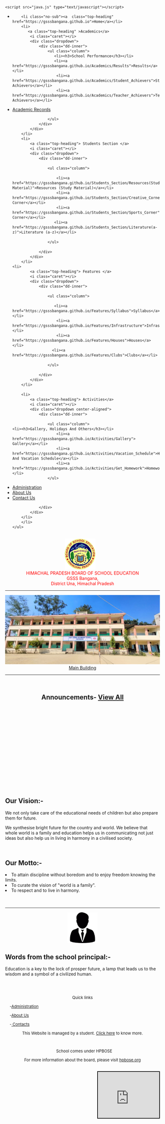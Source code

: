 
<html>
<head>
    <meta name="viewport" content="width=device-width, initial-scale=1.0">
    <title>Home | GSSSBangana</title>
    <link href="main.css" rel="stylesheet" type="text/css" />

    <script src="java.js" type="text/javascript"></script>

   <link rel=" icon" href="/hpbose.ICO" type="image/x-icon"/>
<link rel="shortcut icon" href="/hpbose.ICO" type="image/x-icon"/>
<meta name="description" content=""/>
<meta property="og:image" content="https://i.imgur.com/DG2HG8s.png">
<link rel="apple-touch-icon" sizes="152x152" href="/apple-touch-icon-152x152-precomposed.png"/>
<link rel="apple-touch-icon" sizes="120x120" href="/apple-touch-icon-120x120-precomposed.png"/>

</head>
<body>
<cure>
<nav id="ddmenu">
    <div class="menu-icon"></div>
    <ul>
        <li class="full-width">
            
                     
        <li class="no-sub"><a  class="top-heading" href="https://gsssbangana.github.io">Home</a></li>
        <li>
           <a class="top-heading" >Academics</a>
            <i class="caret"></i>
            <div class="dropdown">
                <div class="dd-inner">
                    <ul class="column">
                       <li><h3>School Performance</h3></li>
                       <li><a href="https://gsssbangana.github.io/Academics/Results">Results</a></li>
                        <li><a href="https://gsssbangana.github.io/Academics/Student_Achievers">Student Achievers</a></li>
                        <li><a href="https://gsssbangana.github.io/Academics/Teacher_Achievers">Teacher Achievers</a></li>
<li><a href="https://gsssbangana.github.io/Academics/Academic_Records">Academic Records</a></li>
                         
                      
                    </ul>
                </div>
            </div>
        </li>
        <li>
            <a class="top-heading"> Students Section </a>
            <i class="caret"></i>
            <div class="dropdown">
                <div class="dd-inner">
                   
                    <ul class="column">
                     
                        <li><a href="https://gsssbangana.github.io/Students_Section/Resources(Study Material)">Resources (Study Material)</a></li>
                        <li><a href="https://gsssbangana.github.io/Students_Section/Creative_Corner">Creative Corner</a></li>
                        <li><a href="https://gsssbangana.github.io/Students_Section/Sports_Corner">Sports Corner</a></li>
                       <li><a href="https://gsssbangana.github.io/Students_Section/Literature(a-z)">Literature (a-z)</a></li>
                       
                    </ul>
                   
                </div>
            </div>
        </li>
    <li>
            <a class="top-heading"> Features </a>
            <i class="caret"></i>
            <div class="dropdown">
                <div class="dd-inner">
                   
                    <ul class="column">
                     
                       <li><a href="https://gsssbangana.github.io/Features/Syllabus">Syllabus</a></li>
                        <li><a href="https://gsssbangana.github.io/Features/Infrastructure">Infrastructure</a></li>
                        <li><a href="https://gsssbangana.github.io/Features/Houses">Houses</a></li>
                      <li><a href="https://gsssbangana.github.io/Features/Clubs">Clubs</a></li>
                       
                    </ul>
                   
                </div>
            </div>
        </li>
       
        <li>
            <a class="top-heading"> Activities</a>
            <i class="caret"></i>
            <div class="dropdown center-aligned">
                <div class="dd-inner">
                
                    <ul class="column">
    <li><h3>Gallery, Holidays And Others</h3></li>
                        <li><a href="https://gsssbangana.github.io/Activities/Gallery"> Gallery</a></li>
                        <li><a href="https://gsssbangana.github.io/Activities/Vacation_Schedule">Holidays And Vacation Schedule</a></li>
                        <li><a href="https://gsssbangana.github.io/Activities/Get_Homework">Homework</a></li>
                    </ul>
 <li class="no-sub">
            <a class="top-heading" href="https://gsssbangana.github.io/Administration">Administration</a>
        </li>
 
<li class="no-sub">
            <a class="top-heading" href="https://gsssbangana.github.io/About_Us">About Us</a>
 </li>
<li class="no-sub">
            <a class="top-heading" href="https://gsssbangana.github.io/Contacts">Contact Us</a>
        </li>
       
                </div>
            </div>
        </li>
        </li>
    </ul>
</nav>

<br>
<center>
<a href="https://gsssbangana.github.io/"><img src="hpboard.png" width="100px" class="center"></a>
&nbsp; &nbsp;<br> <font color="red"> HIMACHAL PRADESH BOARD OF SCHOOL EDUCATION
<br>
 GSSS Bangana,
<br>District Una, Himachal Pradesh</font><hr>
</center>
<center>
<div id="object">
<img src="images/School01.png"  alt="centered-image">
  <div class="text"><u>Main Building</u></div>
</div>
</center>
<hr>
<br>
<div class="container1">
<div>
 <div class="item">
<div class="anli">

<announcements>
<h2 align="center">Announcements- <a href="https://gsssbangana.github.io/Announcements">View All</a> </h2></announcements>
<br>
<ul> 
<marquee direction="up" scrollamount="3">
<p align="center"> <a href="#">Regarding exams conducted on date --/--/2023</a></p>
<br>
 <p align="center"><a href="#">Regarding Results of exams conducted on date --/--/2023</a> </p>
<br>
 <p align="center"><a href="#">Coming-up events (2023)</a> </p>
<br>
 <p align="center"><a href="#">Holidays Homework for vacation period --/--/2023 to --/--/2023</a> </p>
</marquee>
</ul></div> </div> 


 
<div class="item">


<h2> Our <unlight><hilight>Vision</hilight></unlight>:-</h2>
<beauty>
<p> We not only take care of the educational needs of children but also prepare them for future.</p>
<p> We synthesise bright future for the country and world. We believe that whole world is a family and education helps us in communicating not just ideas but also help us in living in harmony in a civilised society. </p>
</beauty> 
<br>


<h2> Our <unlight><hilight>Motto</hilight></unlight>:-</h2>
<beauty>
<li> To attain discipline without boredom and to enjoy freedom knowing the limits. </li>
<li> To curate the vision of "world is a family". </li>
<li> To respect and to live in harmony. </li>

</beauty> 
</div>
</div>
</div>
<br>
<br>
<hr>





<center>

<img src="images/man.png" width="100px"  class="roundimg"> 
</center>
<block1>
<h2>Words from the school principal:-</h2>

<p> Education is a key to the lock of prosper future, a lamp that leads us to the wisdom and a symbol of a civilized human. </p>




</block1>
</cure>
<br>
<footer>
<font size="2">
<div id="container">
<br>

<div>
<p align="center"> Quick links </p>

<p>  &nbsp;    &nbsp;  -<a href='https://gsssbangana.github.io/Administration'>Administration</a>&nbsp;    &nbsp; </p>
<p>    &nbsp;    &nbsp;    -<a href='https://gsssbangana.github.io/About_Us' text-decoration="none">About Us</a>&nbsp;    &nbsp; </p>
<p>     &nbsp;    &nbsp;   -<a href='https://gsssbangana.github.io/Contacts'> Contacts</a> &nbsp;    &nbsp;</p>


</div>
<div>
<p align="center"> This Website is managed by a student. <a href="https://divyanshushares.github.io">Click here</a> to know more. </p>
<br>
<p align="center"  >  &nbsp;    &nbsp;School comes under HPBOSE</p>

<p align="center"> For more information about the board, please visit <a href="https://hpbose.org">hpbose.org</a>
</div>

<div>
<br>
<iframe src="https://www.google.com/maps/embed?pb=!1m18!1m12!1m3!1d2140.0904126441606!2d76.3464936739279!3d31.628883355705987!2m3!1f0!2f0!3f0!3m2!1i1024!2i768!4f13.1!3m3!1m2!1s0x391b29e8a9d53905%3A0x5a09016f8c0150c2!2sGovernment%20Senior%20Secondary%20School!5e0!3m2!1sen!2sin!4v1698417746425!5m2!1sen!2sin" align="right"  style="border:2px solid black;" allowfullscreen="" loading="fast" width="200px" referrerpolicy="no-referrer-when-downgrade" w></iframe>
</div>

